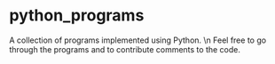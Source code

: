 # python_programs
A collection of programs implemented using Python. \n
Feel free to go through the programs and to contribute comments to the code.
